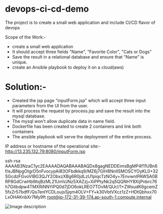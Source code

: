 # devops-ci-cd-demo
The project is to create a small web application and include CI/CD flavor of devops

Scope of the Work:-
- create a small web application 
- It should accept three fields "Name", "Favorite Color", "Cats or Dogs"
- Save the result in a relational database and ensure that "Name" is unique.
- create an Ansible playbook to deploy it on a cloud(aws)


# Solution:-

- Created the jsp page "inputForm.jsp" which will accept three input parameters from the UI from the user.
- It will process the request by process.jsp and save the result into the mysql database.
- The mysql won't allow duplicate data in name field.
- Dockerfile has been created to create 2 containers and link both containers
- The ansible playbook will serve the deployment of the entire process.



IP address or hostname of the operational site:- http://13.235.132.79:8080/inputForm.jsp

ssh-rsa AAAAB3NzaC1yc2EAAAADAQABAAABAQDx8gagNEDDEimsBgMP4f11UBn6f/eJBNpgOtgrD5nFvocypAI83OFbdkkq9/MZ6j7GIH8NnIlSMOSCYOyKL0+32SGcdzFGvoVIBG3QJY2ObxzXBg6R0jdLzU1piqcTzNO4y+7EnvwnIPAWSA0BRP8GdCrwHbWojBzML21UmVJNz5XAZzj+XiPPtyNk2q5QQNHY8XijPnbrc76h7Gitbdpw4TMXRiNNYiPQ0d7jDO6okLREO7TOvM/QUr//1+ZWsudK6gcemZ5fxZr57bdfF/Qs7enlYCDLoujsSjqm4OLV+FY+k30VbtVXcz1zZ+HDtQbhxx70LxOHAKnbXr7My9ft root@ip-172-31-39-174.ap-south-1.compute.internal


![Image description](link-to-image)


